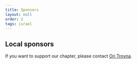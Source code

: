 ```yaml
---
title: Sponsors
layout: null
order: 2
tags: israel
---
```


## Local sponsors

If you want to support our chapter, please contact [Ori Troyna](mailto:ori.troyna@owasp.org).